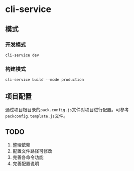 # cli-service

## 模式

### 开发模式

```js
cli-service dev
```

### 构建模式

```js
cli-service build --mode production
```

## 项目配置

通过项目根目录的`pack.config.js`文件对项目进行配置。可参考`packconfig.template.js`文件。

## TODO

1. 整理依赖
2. 配置文件路径可修改
3. 完善各命令功能
4. 完善配置说明